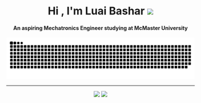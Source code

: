 <h1 align="center"><b>Hi , I'm Luai Bashar </b><img src="https://media.giphy.com/media/hvRJCLFzcasrR4ia7z/giphy.gif" width="35"></h1>
<h4 align="center">An aspiring Mechatronics Engineer studying at McMaster University</h4>

<div align="center">
  <img  src="https://raw.githubusercontent.com/platane/snk/output/github-contribution-grid-snake-dark.svg"
       alt="snake" /></a>
</div>

<hr>
<!-- Stats -->
<p align="center">
<!-- Will not load -->
<picture>
  <source
    srcset="https://github-readme-stats-vercel-neon.vercel.app/api?username=luaibash&show_icons=true&border_radius=20&theme=tokyonight"
    media="(prefers-color-scheme: dark)"
  />
  <source
    srcset="https://github-readme-stats-vercel-neon.vercel.app/api?username=luaibash&show_icons=true&rank_icon=github&border_radius=20&theme=tokyonight"
    media="(prefers-color-scheme: light), (prefers-color-scheme: no-preference)"
  />
  <img width="45%" src="https://github-readme-stats-vercel-neon.vercel.app/api?username=luaibash&show_icons=true" />
</picture>

<!-- Streak -->
<picture>
  <source
    srcset="https://github-readme-streak-stats-vercel-pearl.vercel.app?user=luaibash&theme=tokyonight&border_radius=20"
    media="(prefers-color-scheme: dark)"
  />
  <source
    srcset="https://github-readme-streak-stats-vercel-pearl.vercel.app?user=luaibash&theme=tokyonight&border_radius=20&border=e4e2e2"
    media="(prefers-color-scheme: light), (prefers-color-scheme: no-preference)"
  />
  <img width="48%" src="![GitHub Streak](https://github-readme-streak-stats-vercel-pearl.vercel.app?user=luaibash)" />
</picture>
</p>

<!-- Links -->
<div align="center">
  <a href="https://github.com/luaibash" style="text-decoration:none;">
    <img src="https://github.com/ultralytics/assets/raw/main/social/logo-social-github.png" width="3%" alt="" /></a>
  <img src="https://github.com/ultralytics/assets/raw/main/social/logo-transparent.png" width="3%" alt="" />
  <a href="http://www.linkedin.com/in/luaibashar" style="text-decoration:none;">
    <img src="https://github.com/ultralytics/assets/raw/main/social/logo-social-linkedin.png" width="3%" alt="" /></a>
</div>

